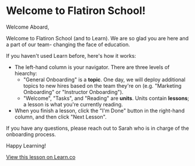 # Welcome to Flatiron School!

Welcome Aboard,

 Welcome to Flatiron School (and to Learn). We are so glad you are here and a part of our team- changing the face of education. 
 
 If you haven't used Learn before, here's how it works:
- The left-hand column is your navigator. There are three levels of hiearchy:
  - "General Onboarding" is a **topic**. One day, we will deploy additional topics to new hires based on the team they're on (e.g. "Marketing Onboarding" or "Instructor Onboarding").
  - "Welcome", "Tasks", and "Reading" are **units**. Units contain **lessons**; a lesson is what you're currently reading.
- When you finish a lesson, click the "I'm Done" button in the right-hand column, and then click "Next Lesson".

If you have any questions, please reach out to Sarah who is in charge of the onboarding process.

Happy Learning!

<a href='https://learn.co/lessons/staff-onboarding-welcome' data-visibility='hidden'>View this lesson on Learn.co</a>
